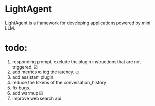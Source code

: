 # LightAgent
LightAgent is a framework for developing applications powered by mini LLM.


# todo:
1. responding prompt, exclude the plugin instructions that are not triggered. &#9745;
2. add metrics to log the latency. &#9745;
3. add assistant plugin.
4. reduce the tokens of the conversation_history
5. fix bugs.
6. add warmup &#9745;
7. improve web search api